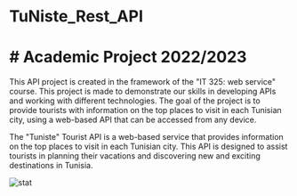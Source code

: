 # TuNiste_Rest_API
# # Academic Project 2022/2023


This API project is created in the framework of the "IT 325: web service" course.
This project is made to demonstrate our skills in developing APIs and working with different technologies. The goal of the project is to provide tourists with information on the top places to visit in each Tunisian city, using a web-based API that can be accessed from any device.

The "Tuniste" Tourist API is a web-based service that provides information on the top places to visit in each Tunisian city. This API is designed to assist tourists in planning their vacations and discovering new and exciting destinations in Tunisia.

![stat](https://user-images.githubusercontent.com/112795469/210492229-ecda4843-b9dc-4ac2-8dec-4920f3b079f7.png)
